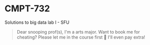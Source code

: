 # CMPT-732
Solutions to big data lab I - SFU

> Dear snooping prof(s), I'm a arts major. Want to book me for cheating? Please let me in the course first 🤪 I'll even pay extra!  
